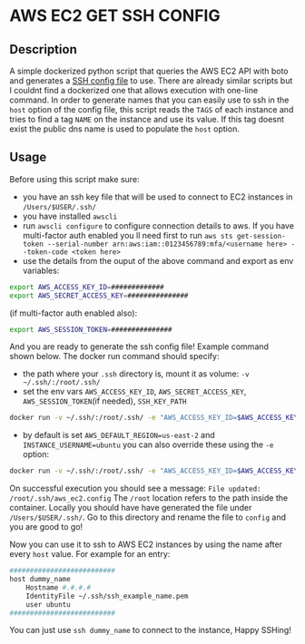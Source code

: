 # AWS EC2 GET SSH CONFIG

## Description

A simple dockerized python script that queries the AWS EC2 API with boto and generates a [SSH config file](https://linuxize.com/post/using-the-ssh-config-file/) to use. There are already similar scripts but I couldnt find a dockerized one that allows execution with one-line command. In order to generate names that you can easily use to ssh in the `host` option of the config file, this script reads the `TAGS` of each instance and tries to find a tag `NAME` on the instance and use its value. If this tag doesnt exist the public dns name is used to populate the `host` option.

## Usage

Before using this script make sure:

- you have an ssh key file that will be used to connect to EC2 instances in `/Users/$USER/.ssh/`
- you have installed `awscli`
- run `awscli configure` to configure connection details to aws. If you have multi-factor auth enabled you ll need first to run
  `aws sts get-session-token --serial-number arn:aws:iam::0123456789:mfa/<username here> --token-code <token here>`
- use the details from the ouput of the above command and export as env variables:

```bash
export AWS_ACCESS_KEY_ID=#############
export AWS_SECRET_ACCESS_KEY=###############
```

(if multi-factor auth enabled also):

```bash
export AWS_SESSION_TOKEN=###############
```

And you are ready to generate the ssh config file! Example command shown below. The docker run command should specify:

- the path where your `.ssh` directory is, mount it as volume: `-v ~/.ssh/:/root/.ssh/`
- set the env vars `AWS_ACCESS_KEY_ID`, `AWS_SECRET_ACCESS_KEY`, `AWS_SESSION_TOKEN`(if needed), `SSH_KEY_PATH`

```bash
docker run -v ~/.ssh/:/root/.ssh/ -e "AWS_ACCESS_KEY_ID=$AWS_ACCESS_KEY_ID" -e "AWS_SECRET_ACCESS_KEY=$AWS_SECRET_ACCESS_KEY" -e "AWS_SESSION_TOKEN=$AWS_SESSION_TOKEN" -e "SSH_KEY_PATH=~/.ssh/ssh_example_name.pem" moustakis/aws-ec2-get-ssh-config:1.0
```

- by default is set `AWS_DEFAULT_REGION=us-east-2` and `INSTANCE_USERNAME=ubuntu` you can also override these using the `-e` option:

```bash
docker run -v ~/.ssh/:/root/.ssh/ -e "AWS_ACCESS_KEY_ID=$AWS_ACCESS_KEY_ID" -e "AWS_SECRET_ACCESS_KEY=$AWS_SECRET_ACCESS_KEY" -e "AWS_SESSION_TOKEN=$AWS_SESSION_TOKEN" -e "SSH_KEY_PATH=~/.ssh/ssh_example_name.pem" -e "AWS_DEFAULT_REGION=us-east-1" moustakis/aws-ec2-get-ssh-config:1.0
```

On successful  execution you should see a message:
`File updated: /root/.ssh/aws_ec2.config`
The `/root` location refers to the path inside the container. Locally you should have have generated the file under `/Users/$USER/.ssh/`. Go to this directory and rename the file to `config` and you are good to go!

Now you can use it to ssh to AWS EC2 instances by using the name after every `host` value. For example for an entry:

```bash
##########################
host dummy_name
    Hostname #.#.#.#
    IdentityFile ~/.ssh/ssh_example_name.pem
    user ubuntu
##########################
```

You can just use `ssh dummy_name` to connect to the instance, Happy SSHing!
